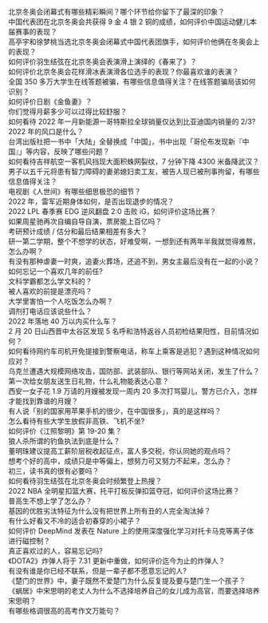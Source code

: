 北京冬奥会闭幕式有哪些精彩瞬间？哪个环节给你留下了最深的印象？  
中国代表团在北京冬奥会共获得 9 金 4 银 2 铜的成绩，如何评价中国运动健儿本届赛事的表现？  
高亭宇和徐梦桃当选北京冬奥会闭幕式中国代表团旗手，如何评价他俩在冬奥会上的表现？  
如何评价羽生结弦在北京冬奥会表演滑上演绎的《春来了》？  
如何评价北京冬奥会花样滑冰表演滑各位选手的表现？你最喜欢谁的表演？  
全国 350 多万大学生在线答题被骗，有哪些信息值得关注？在线答题骗局该如何识别？  
如何评价日剧《金鱼妻》？  
你们觉得月薪多少可以过得比较舒服？  
如何看待 2022 年一月新能源一哥特斯拉全球销量仅达到比亚迪国内销量的 2/3?  
2022 年的风口是什么？  
台湾出版社把一书中「大陆」全替换成「中国」，书中出现「哥伦布发现新『中国』」等内容，反映了哪些问题？  
如何看待吉祥航空一客机风挡现大面积蛛网裂纹，7 分钟下降 4300 米备降武汉？  
男子以五千元将患有智力障碍的妻弟媳妇卖工友，被告人现已被刑事拘留，有哪些信息值得关注？  
电视剧《人世间》有哪些细思极恐的细节？  
2022 年，雷军近期身体如何，是否出现退步的情况？  
2022 LPL 春季赛 EDG 逆风翻盘 2:0 击败 iG，如何评价这场比赛？  
如果周星驰再次自编自导自演，票房能上百亿吗？  
考研预计成绩 / 估分和最后结果相差有多大？  
研一第二学期，整个不想学的状态，好难受啊，一想到还有两年半我就觉得难熬，怎么办啊？  
有没有那种虐妻一时爽，追妻火葬场，还追不到，男女主最后没有在一起的小说？  
如何忘记一个喜欢几年的前任?  
文科学霸都怎么学文科的？  
被人喜欢的前提是漂亮吗？  
大学里害怕一个人吃饭怎么办啊？  
调剂打电话应该说些什么？  
2022 年落地 40 万以内买什么车？  
2 月 20 日山西晋中太谷区发现 5 名呼和浩特返谷人员初检结果阳性，目前情况如何？  
如何看待网约车司机开免提接到警察电话，称车上乘客是逃犯？遇到这种情况如何应对？  
乌克兰遭遇大规模网络攻击，国防部、武装部队、银行等网站关闭，发生了什么？  
第一次给女朋友送生日礼物，什么礼物能表达心意？  
西安一女子花 1.9 万请的月嫂被发现一周内 20 多次打骂婴儿，警方已介入，怎样才能找到靠谱的月嫂？  
有人说「别的国家用苹果手机的很少，在中国很多」，真的是这样吗？  
怎么看待有些大学生放假非高铁、飞机不坐?  
如何评价《江照黎明》第 19-20 集？  
狼人杀所谓的钓鱼执法到底是什么？  
董明珠建议提高工薪阶层税收起征点，富人多交税，你认同她的观点吗？  
想考个好的高中，成绩只是中等偏上，想努力可又努力不起来，怎么办？  
初三，读书真的很有必要吗？  
如何看待羽生结弦在北京冬奥会时频繁登上热搜？  
2022 NBA 全明星扣篮大赛，托平打板反弹扣篮夺冠，如何评价这场比赛？  
普高生不想上学了怎么办？  
基因的优胜劣汰特征为什么没有把世界上所有丑的人完全淘汰掉？  
有什么好看又不冷的适合初春穿的小裙子？  
如何评价 DeepMind 发表在 Nature 上的使用深度强化学习对托卡马克等离子体进行磁控制？  
真正喜欢过的人，容易忘记吗?  
《DOTA2》炸弹人将于 7.31 更新中重做，如何评价迄今为止的炸弹人？  
有没有谁是你已经不联系，但是一辈子都不愿意忘记的人?  
《楚门的世界》中，妻子既然不爱楚门为什么反复提及要与楚门生一个孩子？  
《蜗居》中宋思明的老丈人为什么不选择培养自己的女儿成为高官，而要选择培养宋思明？  
有哪些格调很高的高考作文万能句？  
